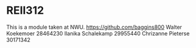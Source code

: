 # REII312
This is a module taken at NWU.
https://github.com/baggins800 
Walter Koekemoer 28464230
Ilanika Schalekamp 29955440
Chrizanne Pieterse 30171342
